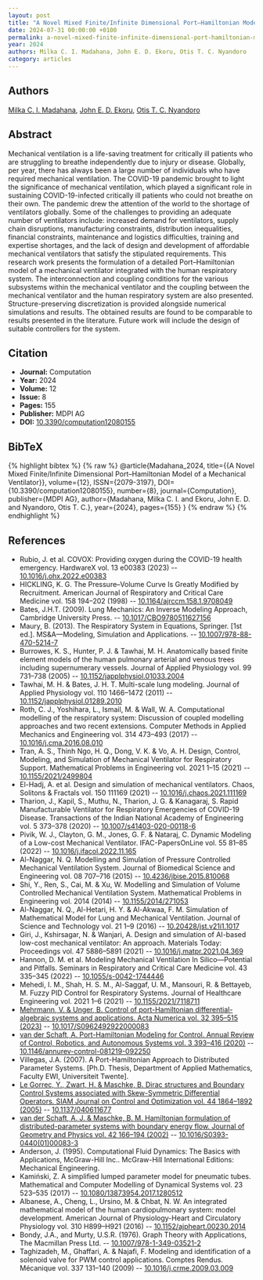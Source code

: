```yaml
---
layout: post
title: "A Novel Mixed Finite/Infinite Dimensional Port–Hamiltonian Model of a Mechanical Ventilator"
date: 2024-07-31 00:00:00 +0100
permalink: a-novel-mixed-finite-infinite-dimensional-port-hamiltonian-model-of-a-mechanical-ventilator
year: 2024
authors: Milka C. I. Madahana, John E. D. Ekoru, Otis T. C. Nyandoro
category: articles
---
```

 
## Authors
[Milka C. I. Madahana](authors/milka-c-i-madahana), [John E. D. Ekoru](authors/john-e-d-ekoru), [Otis T. C. Nyandoro](authors/otis-o-t-c-nyandoro)
 
## Abstract
Mechanical ventilation is a life-saving treatment for critically ill patients who are struggling to breathe independently due to injury or disease. Globally, per year, there has always been a large number of individuals who have required mechanical ventilation. The COVID-19 pandemic brought to light the significance of mechanical ventilation, which played a significant role in sustaining COVID-19-infected critically ill patients who could not breathe on their own. The pandemic drew the attention of the world to the shortage of ventilators globally. Some of the challenges to providing an adequate number of ventilators include: increased demand for ventilators, supply chain disruptions, manufacturing constraints, distribution inequalities, financial constraints, maintenance and logistics difficulties, training and expertise shortages, and the lack of design and development of affordable mechanical ventilators that satisfy the stipulated requirements. This research work presents the formulation of a detailed Port–Hamiltonian model of a mechanical ventilator integrated with the human respiratory system. The interconnection and coupling conditions for the various subsystems within the mechanical ventilator and the coupling between the mechanical ventilator and the human respiratory system are also presented. Structure-preserving discretization is provided alongside numerical simulations and results. The obtained results are found to be comparable to results presented in the literature. Future work will include the design of suitable controllers for the system.
 
## Citation
- **Journal:** Computation
- **Year:** 2024
- **Volume:** 12
- **Issue:** 8
- **Pages:** 155
- **Publisher:** MDPI AG
- **DOI:** [10.3390/computation12080155](https://doi.org/10.3390/computation12080155)
 
## BibTeX
{% highlight bibtex %}
{% raw %}
@article{Madahana_2024,
  title={{A Novel Mixed Finite/Infinite Dimensional Port–Hamiltonian Model of a Mechanical Ventilator}},
  volume={12},
  ISSN={2079-3197},
  DOI={10.3390/computation12080155},
  number={8},
  journal={Computation},
  publisher={MDPI AG},
  author={Madahana, Milka C. I. and Ekoru, John E. D. and Nyandoro, Otis T. C.},
  year={2024},
  pages={155}
}
{% endraw %}
{% endhighlight %}
 
## References
- Rubio, J. et al. COVOX: Providing oxygen during the COVID-19 health emergency. HardwareX vol. 13 e00383 (2023) -- [10.1016/j.ohx.2022.e00383](https://doi.org/10.1016/j.ohx.2022.e00383)
- HICKLING, K. G. The Pressure–Volume Curve Is Greatly Modified  by Recruitment. American Journal of Respiratory and Critical Care Medicine vol. 158 194–202 (1998) -- [10.1164/ajrccm.158.1.9708049](https://doi.org/10.1164/ajrccm.158.1.9708049)
- Bates, J.H.T. (2009). Lung Mechanics: An Inverse Modeling Approach, Cambridge University Press. -- [10.1017/CBO9780511627156](https://doi.org/10.1017/CBO9780511627156)
- Maury, B. (2013). The Respiratory System in Equations, Springer. [1st ed.]. MS&A—Modeling, Simulation and Applications. -- [10.1007/978-88-470-5214-7](https://doi.org/10.1007/978-88-470-5214-7)
- Burrowes, K. S., Hunter, P. J. & Tawhai, M. H. Anatomically based finite element models of the human pulmonary arterial and venous trees including supernumerary vessels. Journal of Applied Physiology vol. 99 731–738 (2005) -- [10.1152/japplphysiol.01033.2004](https://doi.org/10.1152/japplphysiol.01033.2004)
- Tawhai, M. H. & Bates, J. H. T. Multi-scale lung modeling. Journal of Applied Physiology vol. 110 1466–1472 (2011) -- [10.1152/japplphysiol.01289.2010](https://doi.org/10.1152/japplphysiol.01289.2010)
- Roth, C. J., Yoshihara, L., Ismail, M. & Wall, W. A. Computational modelling of the respiratory system: Discussion of coupled modelling approaches and two recent extensions. Computer Methods in Applied Mechanics and Engineering vol. 314 473–493 (2017) -- [10.1016/j.cma.2016.08.010](https://doi.org/10.1016/j.cma.2016.08.010)
- Tran, A. S., Thinh Ngo, H. Q., Dong, V. K. & Vo, A. H. Design, Control, Modeling, and Simulation of Mechanical Ventilator for Respiratory Support. Mathematical Problems in Engineering vol. 2021 1–15 (2021) -- [10.1155/2021/2499804](https://doi.org/10.1155/2021/2499804)
- El-Hadj, A. et al. Design and simulation of mechanical ventilators. Chaos, Solitons &amp; Fractals vol. 150 111169 (2021) -- [10.1016/j.chaos.2021.111169](https://doi.org/10.1016/j.chaos.2021.111169)
- Tharion, J., Kapil, S., Muthu, N., Tharion, J. G. & Kanagaraj, S. Rapid Manufacturable Ventilator for Respiratory Emergencies of COVID-19 Disease. Transactions of the Indian National Academy of Engineering vol. 5 373–378 (2020) -- [10.1007/s41403-020-00118-6](https://doi.org/10.1007/s41403-020-00118-6)
- Pivik, W. J., Clayton, G. M., Jones, G. F. & Nataraj, C. Dynamic Modeling of a Low-cost Mechanical Ventilator. IFAC-PapersOnLine vol. 55 81–85 (2022) -- [10.1016/j.ifacol.2022.11.165](https://doi.org/10.1016/j.ifacol.2022.11.165)
- Al-Naggar, N. Q. Modelling and Simulation of Pressure Controlled Mechanical Ventilation System. Journal of Biomedical Science and Engineering vol. 08 707–716 (2015) -- [10.4236/jbise.2015.810068](https://doi.org/10.4236/jbise.2015.810068)
- Shi, Y., Ren, S., Cai, M. & Xu, W. Modelling and Simulation of Volume Controlled Mechanical Ventilation System. Mathematical Problems in Engineering vol. 2014 (2014) -- [10.1155/2014/271053](https://doi.org/10.1155/2014/271053)
- Al-Naggar, N. Q., Al-Hetari, H. Y. & Al-Akwaa, F. M. Simulation of Mathematical Model for Lung and Mechanical Ventilation. Journal of Science and Technology vol. 21 1–9 (2016) -- [10.20428/jst.v21i1.1017](https://doi.org/10.20428/jst.v21i1.1017)
- Giri, J., Kshirsagar, N. & Wanjari, A. Design and simulation of AI-based low-cost mechanical ventilator: An approach. Materials Today: Proceedings vol. 47 5886–5891 (2021) -- [10.1016/j.matpr.2021.04.369](https://doi.org/10.1016/j.matpr.2021.04.369)
- Hannon, D. M. et al. Modeling Mechanical Ventilation In Silico—Potential and Pitfalls. Seminars in Respiratory and Critical Care Medicine vol. 43 335–345 (2022) -- [10.1055/s-0042-1744446](https://doi.org/10.1055/s-0042-1744446)
- Mehedi, I. M., Shah, H. S. M., Al-Saggaf, U. M., Mansouri, R. & Bettayeb, M. Fuzzy PID Control for Respiratory Systems. Journal of Healthcare Engineering vol. 2021 1–6 (2021) -- [10.1155/2021/7118711](https://doi.org/10.1155/2021/7118711)
- [Mehrmann, V. & Unger, B. Control of port-Hamiltonian differential-algebraic systems and applications. Acta Numerica vol. 32 395–515 (2023)](control-of-port-hamiltonian-differential-algebraic-systems-and-applications) -- [10.1017/S0962492922000083](https://doi.org/10.1017/S0962492922000083)
- [van der Schaft, A. Port-Hamiltonian Modeling for Control. Annual Review of Control, Robotics, and Autonomous Systems vol. 3 393–416 (2020)](port-hamiltonian-modeling-for-control) -- [10.1146/annurev-control-081219-092250](https://doi.org/10.1146/annurev-control-081219-092250)
- Villegas, J.A. (2007). A Port-Hamiltonian Approach to Distributed Parameter Systems. [Ph.D. Thesis, Department of Applied Mathematics, Faculty EWI, Universiteit Twente].
- [Le Gorrec, Y., Zwart, H. & Maschke, B. Dirac structures and Boundary Control Systems associated with Skew-Symmetric Differential Operators. SIAM Journal on Control and Optimization vol. 44 1864–1892 (2005)](dirac-structures-and-boundary-control-systems-associated-with-skew-symmetric-differential-operators) -- [10.1137/040611677](https://doi.org/10.1137/040611677)
- [van der Schaft, A. J. & Maschke, B. M. Hamiltonian formulation of distributed-parameter systems with boundary energy flow. Journal of Geometry and Physics vol. 42 166–194 (2002)](hamiltonian-formulation-of-distributed-parameter-systems-with-boundary-energy-flow) -- [10.1016/S0393-0440(01)00083-3](https://doi.org/10.1016/S0393-0440(01)00083-3)
- Anderson, J. (1995). Computational Fluid Dynamics: The Basics with Applications, McGraw-Hill Inc.. McGraw-Hill International Editions: Mechanical Engineering.
- Kamiński, Z. A simplified lumped parameter model for pneumatic tubes. Mathematical and Computer Modelling of Dynamical Systems vol. 23 523–535 (2017) -- [10.1080/13873954.2017.1280512](https://doi.org/10.1080/13873954.2017.1280512)
- Albanese, A., Cheng, L., Ursino, M. & Chbat, N. W. An integrated mathematical model of the human cardiopulmonary system: model development. American Journal of Physiology-Heart and Circulatory Physiology vol. 310 H899–H921 (2016) -- [10.1152/ajpheart.00230.2014](https://doi.org/10.1152/ajpheart.00230.2014)
- Bondy, J.A., and Murty, U.S.R. (1976). Graph Theory with Applications, The Macmillan Press Ltd. -- [10.1007/978-1-349-03521-2](https://doi.org/10.1007/978-1-349-03521-2)
- Taghizadeh, M., Ghaffari, A. & Najafi, F. Modeling and identification of a solenoid valve for PWM control applications. Comptes Rendus. Mécanique vol. 337 131–140 (2009) -- [10.1016/j.crme.2009.03.009](https://doi.org/10.1016/j.crme.2009.03.009)

